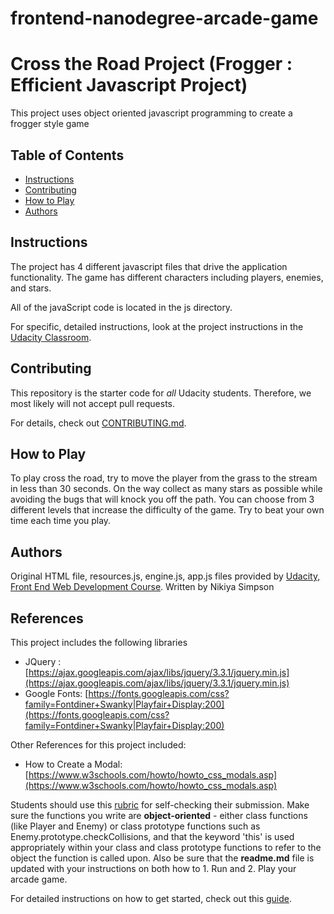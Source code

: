 frontend-nanodegree-arcade-game
===============================

# Cross the Road Project (Frogger : Efficient Javascript Project)

This project uses object oriented javascript programming to create a frogger style game

## Table of Contents

* [Instructions](#instructions)
* [Contributing](#contributing)
* [How to Play](#howtoplay)
* [Authors](#authors)

## Instructions

The project has 4 different javascript files that drive the application functionality. The game has different characters including players, enemies, and stars.

All of the javaScript code is located in the js directory.

For specific, detailed instructions, look at the project instructions in the [Udacity Classroom](https://classroom.udacity.com/me).

## Contributing

This repository is the starter code for _all_ Udacity students. Therefore, we most likely will not accept pull requests.

For details, check out [CONTRIBUTING.md](CONTRIBUTING.md).

## How to Play

To play cross the road, try to move the player from the grass to the stream in less than 30 seconds. On the way collect as many stars as possible while avoiding the bugs that will knock you off the path. You can choose from 3 different levels that increase the difficulty of the game. Try to beat your own time each time you play.

## Authors

Original HTML file, resources.js, engine.js, app.js files provided by [Udacity, Front End Web Development Course](http://www.udacity.com). 
Written by Nikiya Simpson

## References

This project includes the following libraries

* JQuery : [https://ajax.googleapis.com/ajax/libs/jquery/3.3.1/jquery.min.js](https://ajax.googleapis.com/ajax/libs/jquery/3.3.1/jquery.min.js)
* Google Fonts: [https://fonts.googleapis.com/css?family=Fontdiner+Swanky|Playfair+Display:200](https://fonts.googleapis.com/css?family=Fontdiner+Swanky|Playfair+Display:200)

Other References for this project included:
* How to Create a Modal: [https://www.w3schools.com/howto/howto_css_modals.asp](https://www.w3schools.com/howto/howto_css_modals.asp)



Students should use this [rubric](https://review.udacity.com/#!/projects/2696458597/rubric) for self-checking their submission. Make sure the functions you write are **object-oriented** - either class functions (like Player and Enemy) or class prototype functions such as Enemy.prototype.checkCollisions, and that the keyword 'this' is used appropriately within your class and class prototype functions to refer to the object the function is called upon. Also be sure that the **readme.md** file is updated with your instructions on both how to 1. Run and 2. Play your arcade game.

For detailed instructions on how to get started, check out this [guide](https://docs.google.com/document/d/1v01aScPjSWCCWQLIpFqvg3-vXLH2e8_SZQKC8jNO0Dc/pub?embedded=true).
